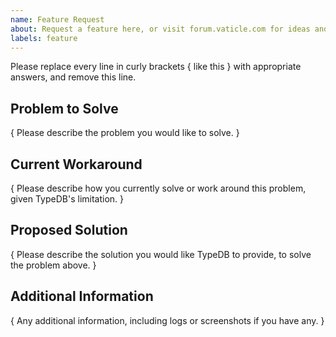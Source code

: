 ```yaml
---
name: Feature Request
about: Request a feature here, or visit forum.vaticle.com for ideas and questions
labels: feature
---
```


Please replace every line in curly brackets { like this } with appropriate answers, and remove this line.

## Problem to Solve

{ Please describe the problem you would like to solve. }

## Current Workaround

{ Please describe how you currently solve or work around this problem, given TypeDB's limitation. }

## Proposed Solution

{ Please describe the solution you would like TypeDB to provide, to solve the problem above. }

## Additional Information

{ Any additional information, including logs or screenshots if you have any. }
